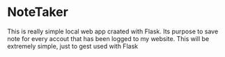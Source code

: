 # NoteTaker
This is really simple local web app craated with Flask. Its purpose to save note for every accout that has been logged to my website. This will be extremely simple, just to gest used with Flask
